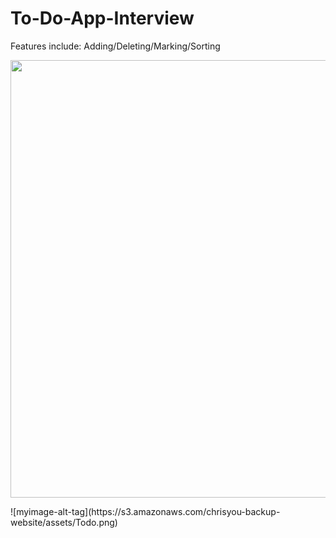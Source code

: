 # To-Do-App-Interview
Features include: Adding/Deleting/Marking/Sorting

<p align="center">
 <img src="https://chrisyou-backup-website.s3.amazonaws.com/assets/Todo.png" width="700"/> 
 </p>
![myimage-alt-tag](https://s3.amazonaws.com/chrisyou-backup-website/assets/Todo.png)

